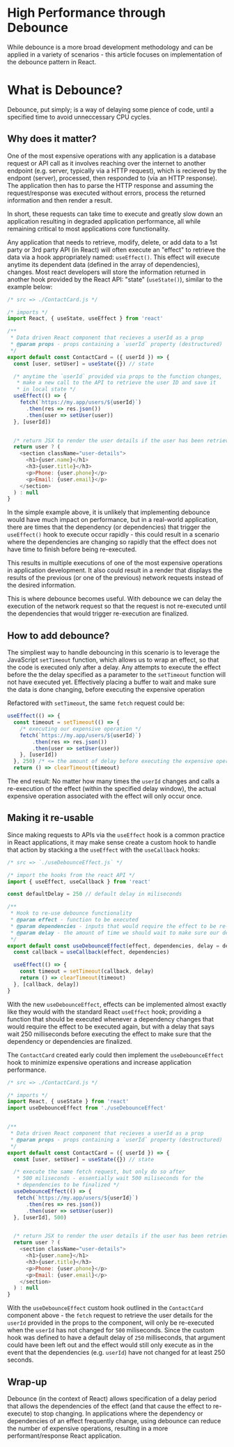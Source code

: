 # High Performance through Debounce 

While debounce is a more broad development methodology and can be applied in a variety of scenarios - this article focuses on implementation of the debounce pattern in React. 

# What is Debounce? 

Debounce, put simply; is a way of delaying some pience of code, until a specified time to avoid unneccessary CPU cycles.

## Why does it matter? 

One of the most expensive operations with any application is a database request or API call as it involves reaching over the internet to another endpoint (e.g. server, typically via a HTTP request), which is recieved by the endpont (server), processed, then responded to (via an HTTP response). The application then has to parse the HTTP response and assuming the request/response was executed without errors, process the returned information and then render a result. 

In short, these requests can take time to execute and greatly slow down an application resulting in degraded application performance, all while remaining critical to most applications core functionality. 

Any application that needs to retrieve, modify, delete, or add data to a 1st party or 3rd party API (in React) will often execute an "effect" to retrieve the data via a hook appropriately named: `useEffect()`. This effect will execute anytime its dependent data (defined in the array of dependencies), changes. Most react developers will store the information returned in another hook provided by the React API: "state" (`useState()`), similar to the example below: 

```js
/* src => ./ContactCard.js */

/* imports */
import React, { useState, useEffect } from 'react' 

/** 
 * Data driven React component that recieves a userId as a prop 
 * @param props - props containing a `userId` property (destructured)
 */
export default const ContactCard = ({ userId }) => {
  const [user, setUser] = useState({}) // state

  /* anytime the `userId` provided via props to the function changes, 
   * make a new call to the API to retrieve the user ID and save it 
   * in local state */
  useEffect(() => {
    fetch(`https://my.app/users/${userId}`)
      .then(res => res.json())
      .then(user => setUser(user))
  }, [userId])


  /* return JSX to render the user details if the user has been retrieved */
  return user ? (
    <section className="user-details">
      <h1>{user.name}</h1>
      <h3>{user.title}</h3>
      <p>Phone: {user.phone}</p>
      <p>Email: {user.email}</p>
    </section>
  ) : null  
}
```

In the simple example above, it is unlikely that implementing debounce would have much impact on performance, but in a real-world application, there are times that the dependency (or dependencies) that trigger the `useEffect()` hook to execute occur rapidly - this could result in a scenario where the dependencies are changing so rapidly that the effect does not have time to finish before being re-executed.

This results in multiple executions of one of the most expensive operations in application development. It also could result in a render that displays the results of the previous (or one of the previous) network requests instead of the desired information. 

This is where debounce becomes useful. With debounce we can delay the execution of the network request so that the request is not re-executed until the dependencies that would trigger re-execution are finalized. 

## How to add debounce? 

The simpliest way to handle debouncing in this scenario is to leverage the JavaScript `setTimeout` function, which allows us to wrap an effect, so that the code is executed only after a delay. Any attempts to execute the effect before the the delay specified as a parameter to the `setTimeout` function will not have executed yet. Effectively placing a buffer to wait and make sure the data is done changing, before executing the expensive operation 

Refactored with `setTimeout`, the same `fetch` request could be: 

```js
useEffect(() => {
  const timeout = setTimeout(() => {
    /* executing our expensive operation */
    fetch(`https://my.app/users/${userId}`)
        .then(res => res.json())
        .then(user => setUser(user))
    }, [userId])
  }, 250) /* <= the amount of delay before executing the expensive operation */
  return () => clearTimeout(timeout)
```

The end result: No matter how many times the `userId` changes and calls a re-execution of the effect (within the specified delay window), the actual expensive operation associated with the effect will only occur once. 

## Making it re-usable 

Since making requests to APIs via the `useEffect` hook is a common practice in React applications, it may make sense create a custom hook to handle that action by stacking a the `useEffect` with the `useCallback` hooks: 

```js
/* src => `./useDebounceEffect.js` */

/* import the hooks from the react API */
import { useEffect, useCallback } from 'react' 

const defaultDelay = 250 // default delay in miliseconds 

/**
 * Hook to re-use debounce functionality  
 * @param effect - function to be executed 
 * @param dependencies - inputs that would require the effect to be re-run 
 * @param delay - the amount of time we should wait to make sure our dependencies are done changing 
 */
export default const useDebounceEffect(effect, dependencies, delay = defaultDelay) => {
  const callback = useCallback(effect, dependencies)

  useEffect(() => {
    const timeout = setTimeout(callback, delay)
    return () => clearTimeout(timeout)
  }, [callback, delay])
}
```

With the new `useDebounceEffect`, effects can be implemented almost exactly like they would with the standard React `useEffect` hook; providing a function that should be executed whenever a dependency changes that would require the effect to be executed again, but with a delay that says wait 250 milliseconds before executing the effect to make sure that the dependency or dependencies are finalized. 

The `ContactCard` created early could then implement the `useDebounceEffect` hook to minimize expensive operations and increase application performance. 

```js
/* src => ./ContactCard.js */

/* imports */
import React, { useState } from 'react' 
import useDebounceEffect from './useDebounceEffect' 


/** 
 * Data driven React component that recieves a userId as a prop 
 * @param props - props containing a `userId` property (destructured)
 */
export default const ContactCard = ({ userId }) => {
  const [user, setUser] = useState({}) // state

  /* execute the same fetch request, but only do so after 
   * 500 miliseconds - essentially wait 500 miliseconds for the 
   * dependencies to be finalized */
  useDebounceEffect(() => {
   fetch(`https://my.app/users/${userId}`)
      .then(res => res.json())
      .then(user => setUser(user))
  }, [userId], 500)


  /* return JSX to render the user details if the user has been retrieved */
  return user ? (
    <section className="user-details">
      <h1>{user.name}</h1>
      <h3>{user.title}</h3>
      <p>Phone: {user.phone}</p>
      <p>Email: {user.email}</p>
    </section>
  ) : null  
}
```

With the `useDebounceEffect` custom hook outlined in the `ContactCard` component above - the `fetch` request to retrieve the user details for the `userId` provided in the props to the component, will only be re-executed when the `userId` has not changed for `500` miliseconds. Since the custom hook was defined to have a default delay of `250` milliseconds, that argument could have been left out and the effect would still only execute as in the event that the dependencies (e.g. `userId`) have not changed for at least 250 seconds. 

## Wrap-up 

Debounce (in the context of React) allows specification of a delay period that allows the dependencies of the effect (and that cause the effect to re-execute) to stop changing. In applications where the dependency or dependencies of an effect frequently change, using debounce can reduce the number of expensive operations, resulting in a more performant/response React application. 


